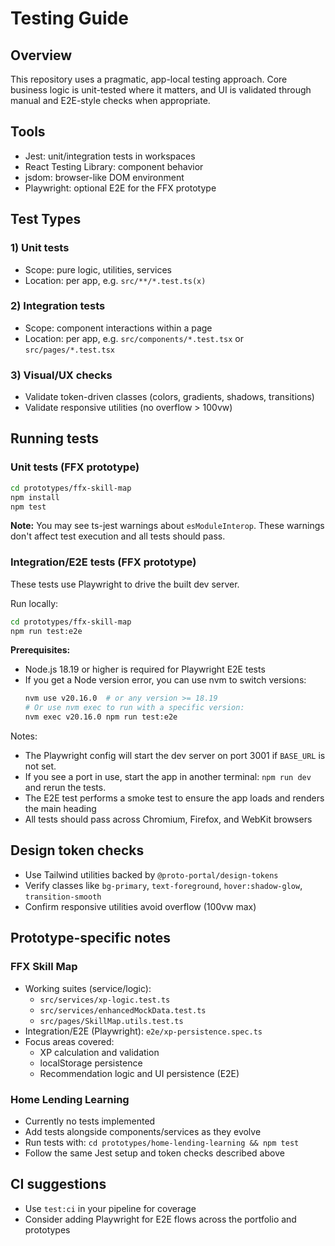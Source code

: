 # Testing Guide

## Overview

This repository uses a pragmatic, app-local testing approach. Core business logic is unit-tested where it matters, and UI is validated through manual and E2E-style checks when appropriate.

## Tools
- Jest: unit/integration tests in workspaces
- React Testing Library: component behavior
- jsdom: browser-like DOM environment
- Playwright: optional E2E for the FFX prototype

## Test Types

### 1) Unit tests
- Scope: pure logic, utilities, services
- Location: per app, e.g. `src/**/*.test.ts(x)`

### 2) Integration tests
- Scope: component interactions within a page
- Location: per app, e.g. `src/components/*.test.tsx` or `src/pages/*.test.tsx`

### 3) Visual/UX checks
- Validate token-driven classes (colors, gradients, shadows, transitions)
- Validate responsive utilities (no overflow > 100vw)

## Running tests

### Unit tests (FFX prototype)
```bash
cd prototypes/ffx-skill-map
npm install
npm test
```

**Note:** You may see ts-jest warnings about `esModuleInterop`. These warnings don't affect test execution and all tests should pass.

### Integration/E2E tests (FFX prototype)
These tests use Playwright to drive the built dev server.

Run locally:
```bash
cd prototypes/ffx-skill-map
npm run test:e2e
```

**Prerequisites:**
- Node.js 18.19 or higher is required for Playwright E2E tests
- If you get a Node version error, you can use nvm to switch versions:
  ```bash
  nvm use v20.16.0  # or any version >= 18.19
  # Or use nvm exec to run with a specific version:
  nvm exec v20.16.0 npm run test:e2e
  ```

Notes:
- The Playwright config will start the dev server on port 3001 if `BASE_URL` is not set.
- If you see a port in use, start the app in another terminal: `npm run dev` and rerun the tests.
- The E2E test performs a smoke test to ensure the app loads and renders the main heading
- All tests should pass across Chromium, Firefox, and WebKit browsers

## Design token checks
- Use Tailwind utilities backed by `@proto-portal/design-tokens`
- Verify classes like `bg-primary`, `text-foreground`, `hover:shadow-glow`, `transition-smooth`
- Confirm responsive utilities avoid overflow (100vw max)

## Prototype-specific notes

### FFX Skill Map
- Working suites (service/logic):
  - `src/services/xp-logic.test.ts`
  - `src/services/enhancedMockData.test.ts`
  - `src/pages/SkillMap.utils.test.ts`
- Integration/E2E (Playwright): `e2e/xp-persistence.spec.ts`
- Focus areas covered:
  - XP calculation and validation
  - localStorage persistence
  - Recommendation logic and UI persistence (E2E)

### Home Lending Learning
- Currently no tests implemented
- Add tests alongside components/services as they evolve
- Run tests with: `cd prototypes/home-lending-learning && npm test`
- Follow the same Jest setup and token checks described above

## CI suggestions
- Use `test:ci` in your pipeline for coverage
- Consider adding Playwright for E2E flows across the portfolio and prototypes
